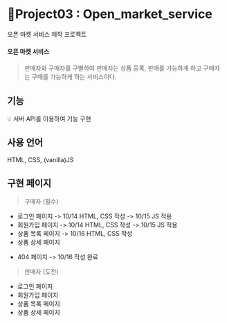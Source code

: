 # 📝Project03 : Open_market_service

오픈 마켓 서비스 제작 프로젝트

#### 오픈 마켓 서비스

> 판매자와 구매자를 구별하여 판매자는 상품 등록, 판매를 가능하게 하고 구매자는 구매를 가능하게 하는 서비스이다.

## 기능

💡 서버 API를 이용하여 기능 구현

## 사용 언어

HTML, CSS, (vanilla)JS

## 구현 페이지

> 구매자 (필수)

- 로그인 페이지
  -> 10/14 HTML, CSS 작성
  -> 10/15 JS 적용
- 회원가입 페이지
  -> 10/14 HTML, CSS 작성
  -> 10/15 JS 적용
- 상품 목록 페이지
  -> 10/16 HTML, CSS 작성
- 상품 상세 페이지

* 404 페이지 -> 10/16 작성 완료

> 판매자 (도전)

- 로그인 페이지
- 회원가입 페이지
- 상품 목록 페이지
- 상품 상세 페이지
